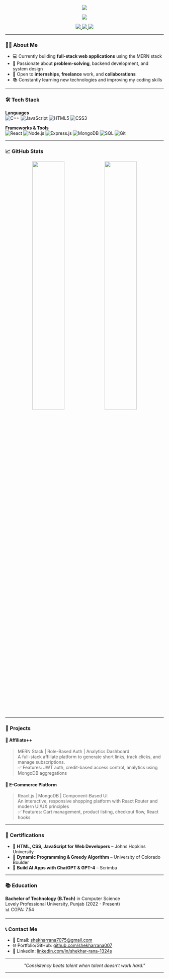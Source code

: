 <!-- 🌊 Animated Header -->
<p align="center">
  <img src="https://capsule-render.vercel.app/api?type=waving&color=0:00c6ff,100:0072ff&height=200&section=header&text=Shekhar%20Rana&fontSize=45&fontColor=ffffff&animation=fadeIn" />
</p>

<!-- Typing Effect -->
<p align="center">
  <img src="https://readme-typing-svg.herokuapp.com?font=Fira+Code&duration=3000&pause=1000&color=1DA1F2&center=true&vCenter=true&width=500&lines=MERN+Stack+Developer;Open+Source+Contributor;Problem+Solver;Building+Full-Stack+Web+Apps;Always+Learning+%F0%9F%93%9A" />
</p>

<!-- Socials -->
<p align="center">
  <a href="https://www.linkedin.com/in/shekhar-rana-1324s/">
    <img src="https://img.shields.io/badge/LinkedIn-%230077B5.svg?&style=for-the-badge&logo=linkedin&logoColor=white" />
  </a>
  <a href="mailto:shekharrana7075@gmail.com">
    <img src="https://img.shields.io/badge/Gmail-D14836?style=for-the-badge&logo=gmail&logoColor=white" />
  </a>
  <a href="https://github.com/shekharrana007" target="_blank">
    <img src="https://img.shields.io/badge/GitHub-100000?style=for-the-badge&logo=github&logoColor=white" />
  </a>
</p>

---

### 👨‍💻 About Me
- 💻 Currently building **full-stack web applications** using the MERN stack
- 🚀 Passionate about **problem-solving**, backend development, and system design
- 🤝 Open to **internships**, **freelance** work, and **collaborations**
- 📚 Constantly learning new technologies and improving my coding skills

---

### 🛠️ Tech Stack

**Languages**  
![C++](https://img.shields.io/badge/-C++-00599C?style=flat&logo=cplusplus&logoColor=white)
![JavaScript](https://img.shields.io/badge/-JavaScript-F7DF1E?style=flat&logo=javascript&logoColor=black)
![HTML5](https://img.shields.io/badge/-HTML5-E34F26?style=flat&logo=html5&logoColor=white)
![CSS3](https://img.shields.io/badge/-CSS3-1572B6?style=flat&logo=css3)

**Frameworks & Tools**  
![React](https://img.shields.io/badge/-React-61DAFB?style=flat&logo=react&logoColor=black)
![Node.js](https://img.shields.io/badge/-Node.js-339933?style=flat&logo=node.js&logoColor=white)
![Express.js](https://img.shields.io/badge/-Express.js-000000?style=flat&logo=express&logoColor=white)
![MongoDB](https://img.shields.io/badge/-MongoDB-47A248?style=flat&logo=mongodb&logoColor=white)
![SQL](https://img.shields.io/badge/-SQL-4479A1?style=flat&logo=mysql&logoColor=white)
![Git](https://img.shields.io/badge/-Git-F05032?style=flat&logo=git&logoColor=white)

---

### 📈 GitHub Stats

<p align="center">
  <img src="https://github-readme-stats.vercel.app/api?username=shekharrana007&show_icons=true&theme=tokyonight" width="45%" />
  <img src="https://github-readme-streak-stats.herokuapp.com?user=shekharrana007&theme=tokyonight&hide_border=false" width="45%" />
</p>

---

### 🧠 Projects

#### 🔗 Affiliate++
> MERN Stack | Role-Based Auth | Analytics Dashboard  
A full-stack affiliate platform to generate short links, track clicks, and manage subscriptions.  
✅ Features: JWT auth, credit-based access control, analytics using MongoDB aggregations

#### 🛒 E-Commerce Platform
> React.js | MongoDB | Component-Based UI  
An interactive, responsive shopping platform with React Router and modern UI/UX principles  
✅ Features: Cart management, product listing, checkout flow, React hooks

---

### 📜 Certifications
- 🏅 **HTML, CSS, JavaScript for Web Developers** – Johns Hopkins University
- 🧠 **Dynamic Programming & Greedy Algorithm** – University of Colorado Boulder
- 🤖 **Build AI Apps with ChatGPT & GPT-4** – Scrimba

---

### 📚 Education

**Bachelor of Technology (B.Tech)** in Computer Science  
Lovely Professional University, Punjab (2022 - Present)  
📊 CGPA: 7.54

---

### 📞 Contact Me

- 📧 Email: shekharrana7075@gmail.com  
- 🌐 Portfolio/GitHub: [github.com/shekharrana007](https://github.com/shekharrana007)  
- 💼 LinkedIn: [linkedin.com/in/shekhar-rana-1324s](https://linkedin.com/in/shekhar-rana-1324s)  

---

<p align="center">
  <i>"Consistency beats talent when talent doesn’t work hard."</i>
</p>

---


